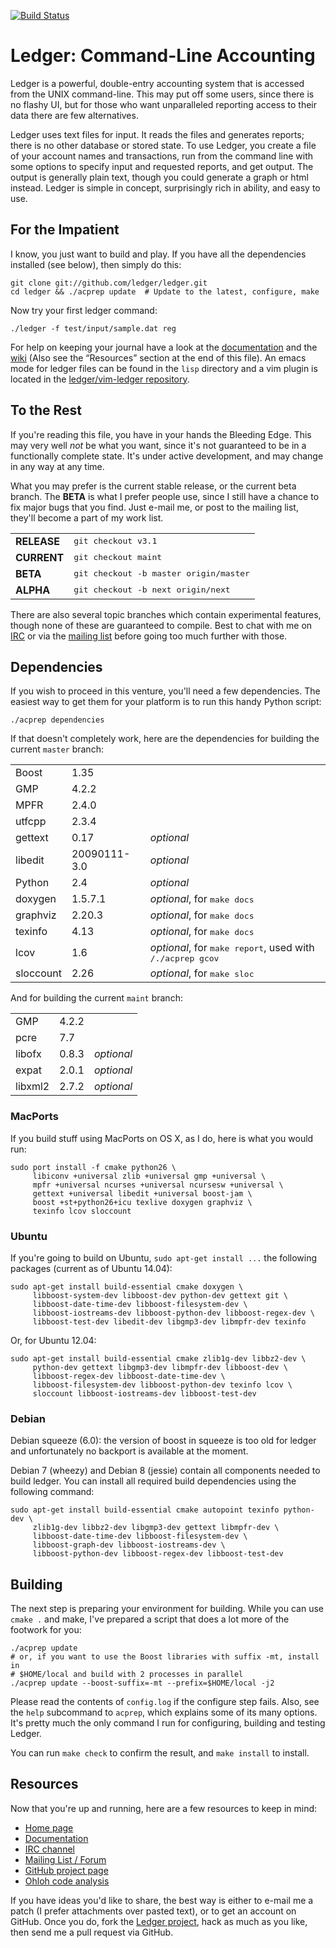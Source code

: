 [![Build Status](https://travis-ci.org/ledger/ledger.png?branch=master)](https://travis-ci.org/ledger/ledger)

# Ledger: Command-Line Accounting

Ledger is a powerful, double-entry accounting system that is accessed from the
UNIX command-line.  This may put off some users, since there is no flashy UI,
but for those who want unparalleled reporting access to their data there are
few alternatives.

Ledger uses text files for input.  It reads the files and generates reports;
there is no other database or stored state.  To use Ledger, you create a
file of your account names and transactions, run from the command line with
some options to specify input and requested reports, and get output.
The output is generally plain text, though you could generate a graph or
html instead.  Ledger is simple in concept, surprisingly rich in ability,
and easy to use.


## For the Impatient

I know, you just want to build and play.  If you have all the dependencies
installed (see below), then simply do this:

    git clone git://github.com/ledger/ledger.git
    cd ledger && ./acprep update  # Update to the latest, configure, make

Now try your first ledger command:

    ./ledger -f test/input/sample.dat reg

For help on keeping your journal have a look at the
[documentation](http://www.ledger-cli.org/docs.html) and the
[wiki](http://wiki.ledger-cli.org/) (Also see the “Resources” section at the
end of this file). An emacs mode for ledger files can be found in the `lisp`
directory and a vim plugin is located in the [ledger/vim-ledger
repository](https://github.com/ledger/vim-ledger).

## To the Rest

If you're reading this file, you have in your hands the Bleeding Edge.  This
may very well *not* be what you want, since it's not guaranteed to be in a
functionally complete state.  It's under active development, and may change in
any way at any time.

What you may prefer is the current stable release, or the current beta branch.
The **BETA** is what I prefer people use, since I still have a chance to fix
major bugs that you find.  Just e-mail me, or post to the mailing list,
they'll become a part of my work list.

<table>
<tr><td><strong>RELEASE</strong></td><td><tt>git checkout v3.1</tt></td></tr>
<tr><td><strong>CURRENT</strong></td><td><tt>git checkout maint</tt></td></tr>
<tr><td><strong>BETA</strong></td><td><tt>git checkout -b master origin/master</tt></td></tr>
<tr><td><strong>ALPHA</strong></td><td><tt>git checkout -b next origin/next</tt></td></tr>
</table>

There are also several topic branches which contain experimental features,
though none of these are guaranteed to compile.  Best to chat with me on
[IRC](irc://irc.freenode.net/ledger) or via the
[mailing list](http://groups.google.com/group/ledger-cli) before going too
much further with those.

## Dependencies

If you wish to proceed in this venture, you'll need a few dependencies.  The
easiest way to get them for your platform is to run this handy Python
script:

    ./acprep dependencies

If that doesn't completely work, here are the dependencies for building the
current `master` branch:

<table>
<tr><td>Boost</td><td>1.35</td><td></td></tr>
<tr><td>GMP</td><td>4.2.2</td><td></td></tr>
<tr><td>MPFR</td><td>2.4.0</td><td></td></tr>
<tr><td>utfcpp</td><td>2.3.4</td><td></td></tr>
<tr><td>gettext</td><td>0.17</td><td><em>optional</em></td></tr>
<tr><td>libedit</td><td>20090111-3.0</td><td><em>optional</em></td></tr>
<tr><td>Python</td><td>2.4</td><td><em>optional</em></td></tr>
<tr><td>doxygen</td><td>1.5.7.1</td><td><em>optional</em>, for <tt>make docs</tt></td></tr>
<tr><td>graphviz</td><td>2.20.3</td><td><em>optional</em>, for <tt>make docs</tt></td></tr>
<tr><td>texinfo</td><td>4.13</td><td><em>optional</em>, for <tt>make docs</tt></td></tr>
<tr><td>lcov</td><td>1.6</td><td><em>optional</em>, for <tt>make report</tt>, used with <tt>/./acprep gcov</tt></td></tr>
<tr><td>sloccount</td><td>2.26</td><td><em>optional</em>, for <tt>make sloc</tt></td></tr>
</table>

And for building the current `maint` branch:

<table>
<tr><td>GMP</td><td>4.2.2</td><td> </td></tr>
<tr><td>pcre</td><td>7.7</td><td> </td></tr>
<tr><td>libofx</td><td>0.8.3</td><td><em>optional</em></td></tr>
<tr><td>expat</td><td>2.0.1</td><td><em>optional</em></td></tr>
<tr><td>libxml2</td><td>2.7.2</td><td><em>optional</em></td></tr>
</table>

### MacPorts

If you build stuff using MacPorts on OS X, as I do, here is what you would
run:

    sudo port install -f cmake python26 \
         libiconv +universal zlib +universal gmp +universal \
         mpfr +universal ncurses +universal ncursesw +universal \
         gettext +universal libedit +universal boost-jam \
         boost +st+python26+icu texlive doxygen graphviz \
         texinfo lcov sloccount

### Ubuntu

If you're going to build on Ubuntu, `sudo apt-get install ...` the
following packages (current as of Ubuntu 14.04):

    sudo apt-get install build-essential cmake doxygen \
         libboost-system-dev libboost-dev python-dev gettext git \
         libboost-date-time-dev libboost-filesystem-dev \
         libboost-iostreams-dev libboost-python-dev libboost-regex-dev \
         libboost-test-dev libedit-dev libgmp3-dev libmpfr-dev texinfo

Or, for Ubuntu 12.04:

    sudo apt-get install build-essential cmake zlib1g-dev libbz2-dev \
         python-dev gettext libgmp3-dev libmpfr-dev libboost-dev \
         libboost-regex-dev libboost-date-time-dev \
         libboost-filesystem-dev libboost-python-dev texinfo lcov \
         sloccount libboost-iostreams-dev libboost-test-dev

### Debian

Debian squeeze (6.0): the version of boost in squeeze is too old
for ledger and unfortunately no backport is available at the moment.

Debian 7 (wheezy) and Debian 8 (jessie) contain all components needed to
build ledger.  You can install all required build dependencies using the
following command:

    sudo apt-get install build-essential cmake autopoint texinfo python-dev \
         zlib1g-dev libbz2-dev libgmp3-dev gettext libmpfr-dev \
         libboost-date-time-dev libboost-filesystem-dev \
         libboost-graph-dev libboost-iostreams-dev \
         libboost-python-dev libboost-regex-dev libboost-test-dev

## Building

The next step is preparing your environment for building.  While you can use
`cmake .` and make, I've prepared a script that does a lot more of the
footwork for you:

    ./acprep update
    # or, if you want to use the Boost libraries with suffix -mt, install in
    # $HOME/local and build with 2 processes in parallel
    ./acprep update --boost-suffix=-mt --prefix=$HOME/local -j2

Please read the contents of `config.log` if the configure step fails.  Also,
see the `help` subcommand to `acprep`, which explains some of its many
options.  It's pretty much the only command I run for configuring, building
and testing Ledger.

You can run `make check` to confirm the result, and `make install` to install.

## Resources

Now that you're up and running, here are a few resources to keep in mind:

 - [Home page](http://ledger-cli.org)
 - [Documentation](http://www.ledger-cli.org/docs.html)
 - [IRC channel](irc://irc.freenode.net/ledger)
 - [Mailing List / Forum](http://groups.google.com/group/ledger-cli)
 - [GitHub project page](http://github.com/ledger/ledger)
 - [Ohloh code analysis](http://www.ohloh.net/projects/ledger)

If you have ideas you'd like to share, the best way is either to e-mail me a
patch (I prefer attachments over pasted text), or to get an account on GitHub.
Once you do, fork the [Ledger project](http://github.com/ledger/ledger),
hack as much as you like, then send me a pull request via GitHub.
